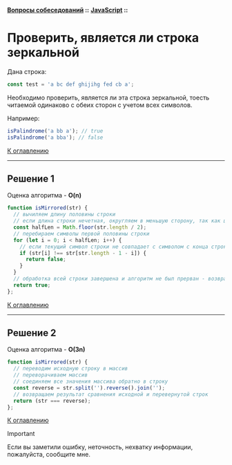 **[Вопросы собеседований](../../README.md#tasks) ::** 
**[JavaScript](../../README.md#tasks-javascript) ::**
# Проверить, является ли строка зеркальной

Дана строка:
```javascript
const test = 'a bc def ghijihg fed cb a';
```
Необходимо проверить, является ли эта строка зеркальной, тоесть читаемой одинаково с обеих сторон с учетом всех символов.

Например:
```javascript
isPalindrome('a bb a'); // true
isPalindrome('a bba'); // false
```

[К оглавлению](../../README.md#tasks-javascript)

---

## Решение 1
Оценка алгоритма - **O(n)**

```javascript
function isMirrored(str) {
  // вычиляем длину половины строки
  // если длина строки нечетная, округляем в меньшую сторону, так как центральный символ не должен попадать в проверку - он всегда одинаков
  const halfLen = Math.floor(str.length / 2);
  // перебираем символы первой половины строки 
  for (let i = 0; i < halfLen; i++) {
    // если текущий символ строки не совпадает с символом с конца строки с учетом смещения (i) - возвращаем FALSE
    if (str[i] !== str[str.length - 1 - i]) {
      return false;
    }
  }
  // обработка всей строки завершена и алгоритм не был прерван - возвращаем TRUE
  return true;
};
```

[К оглавлению](../../README.md#tasks-javascript)

---

## Решение 2
Оценка алгоритма - **O(3n)**

```javascript
function isMirrored(str) {
  // переводим исходную строку в массив
  // переворачиваем массив
  // соединяем все значения массива обратно в строку
  const reverse = str.split('').reverse().join('');
  // возвращаем результат сравнения исходной и перевернутой строк
  return (str === reverse);
};
```

[К оглавлению](../../README.md#tasks-javascript)

> [!IMPORTANT]
> Если вы заметили ошибку, неточность, нехватку информации, пожалуйста, сообщите мне.
